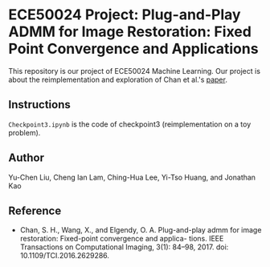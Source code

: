 # ECE50024 Project: Plug-and-Play ADMM for Image Restoration: Fixed Point Convergence and Applications

This repository is our project of ECE50024 Machine Learning. Our project is about the reimplementation and exploration of Chan et al.'s [paper](https://arxiv.org/abs/1605.01710).

## Instructions
`Checkpoint3.ipynb` is the code of checkpoint3 (reimplementation on a toy problem).

## Author
Yu-Chen Liu, Cheng Ian Lam, Ching-Hua Lee, Yi-Tso Huang, and Jonathan Kao 

## Reference
- Chan, S. H., Wang, X., and Elgendy, O. A. Plug-and-play admm
  for image restoration: Fixed-point convergence and applica-
  tions. IEEE Transactions on Computational Imaging, 3(1):
  84–98, 2017. doi: 10.1109/TCI.2016.2629286.
